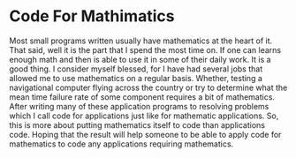 # Code For Mathimatics
Most small programs written usually have mathematics at the heart of it. That said, well it is the part that I spend the most time on.  If one can learns enough math and then is able to use it in some of their daily work. It is a good thing.  I consider myself blessed, for I have had several jobs that allowed me to use mathematics on a regular basis.  Whether, testing a navigational computer flying across the country or try to determine what the mean time failure rate of some component requires a bit of mathematics. After writing many of these application programs to resolving problems which I call code for applications just like for mathematic applications.  So, this is more about putting mathematics itself to code than applications code. Hoping that the result will help someone to be able to apply code for mathematics to code any applications requiring mathematics.
